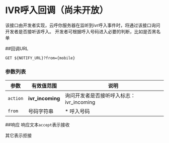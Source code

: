 # IVR呼入回调（尚未开放）
<!-- toc -->

该接口由开发者实现，云呼你服务器在监听到ivr呼入事件时，将通过该接口询问开发者是否接听该呼入。
开发者可根据呼入号码进入必要的判断，比如是否黑名单


##回调URL
    
```
GET ${NOTIFY_URL}?from={mobile}
```

### 参数列表
| 参数                  | 有效值范围  |  说明                                     |
| --------------------- | ----------- | ---------------------------------------- |
| `action`            | **ivr_incoming** |询问开发者是否接听呼入标志：ivr_incoming |
| `from`                 | 号码字符串  |  * 呼入号码                                 |


##响应
响应文本`accept`表示接收

其它表示拒接





